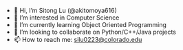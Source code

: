 - 👋 Hi, I’m Sitong Lu (@akitomoya616)
- 👀 I’m interested in Computer Science
- 🌱 I’m currently learning Object Oriented Programming
- 💞️ I’m looking to collaborate on Python/C++/Java projects
- 📫 How to reach me: silu0223@colorado.edu

<!---
akitomoya616/akitomoya616 is a ✨ special ✨ repository because its `README.md` (this file) appears on your GitHub profile.
You can click the Preview link to take a look at your changes.
--->

